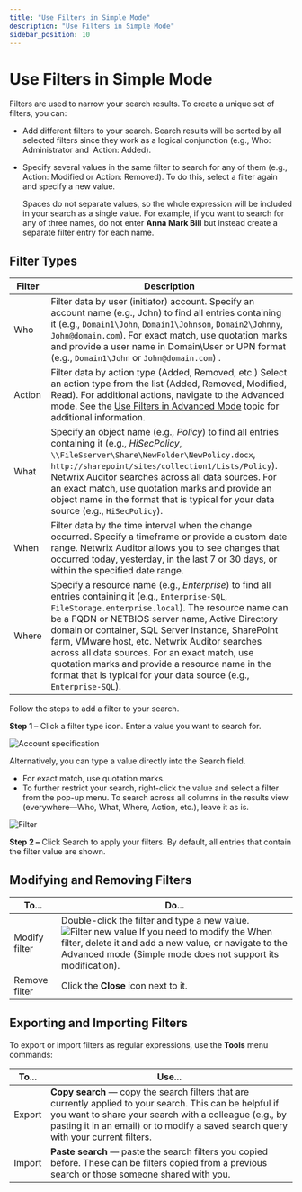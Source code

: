 ```yaml
---
title: "Use Filters in Simple Mode"
description: "Use Filters in Simple Mode"
sidebar_position: 10
---
```


# Use Filters in Simple Mode

Filters are used to narrow your search results. To create a unique set of filters, you can:

- Add different filters to your search. Search results will be sorted by all selected filters since
  they work as a logical conjunction (e.g., Who: Administrator and  Action: Added).
- Specify several values in the same filter to search for any of them (e.g., Action: Modified
  or Action: Removed). To do this, select a filter again and specify a new value.

    Spaces do not separate values, so the whole expression will be included in your search as a
    single value. For example, if you want to search for any of three names, do not enter **Anna
    Mark Bill** but instead create a separate filter entry for each name.

## Filter Types

| Filter | Description                                                                                                                                                                                                                                                                                                                                                                                                                                                                                       |
| ------ | ------------------------------------------------------------------------------------------------------------------------------------------------------------------------------------------------------------------------------------------------------------------------------------------------------------------------------------------------------------------------------------------------------------------------------------------------------------------------------------------------- |
| Who    | Filter data by user (initiator) account. Specify an account name (e.g., John) to find all entries containing it (e.g., `Domain1\John`, `Domain1\Johnson`, `Domain2\Johnny`, `John@domain.com`). For exact match, use quotation marks and provide a user name in Domain\User or UPN format (e.g., `Domain1\John` or `John@domain.com`) .                                                                                                                                                           |
| Action | Filter data by action type (Added, Removed, etc.) Select an action type from the list (Added, Removed, Modified, Read). For additional actions, navigate to the Advanced mode. See the [Use Filters in Advanced Mode](/docs/auditor/10.8/admin/search/filteradvanced.md) topic for additional information.                                                                                                                                                                                                                        |
| What   | Specify an object name (e.g., _Policy_) to find all entries containing it (e.g., _HiSecPolicy_, `\\FileSserver\Share\NewFolder\NewPolicy.docx`, `http://sharepoint/sites/collection1/Lists/Policy`). Netwrix Auditor searches across all data sources. For an exact match, use quotation marks and provide an object name in the format that is typical for your data source (e.g., `HiSecPolicy`).                                                                                               |
| When   | Filter data by the time interval when the change occurred. Specify a timeframe or provide a custom date range. Netwrix Auditor allows you to see changes that occurred today, yesterday, in the last 7 or 30 days, or within the specified date range.                                                                                                                                                                                                                                            |
| Where  | Specify a resource name (e.g., _Enterprise_) to find all entries containing it (e.g., `Enterprise-SQL`, `FileStorage.enterprise.local`). The resource name can be a FQDN or NETBIOS server name, Active Directory domain or container, SQL Server instance, SharePoint farm, VMware host, etc. Netwrix Auditor searches across all data sources. For an exact match, use quotation marks and provide a resource name in the format that is typical for your data source (e.g., `Enterprise-SQL`). |

Follow the steps to add a filter to your search.

**Step 1 –** Click a filter type icon. Enter a value you want to search for.

![Account specification](/images/auditor/10.7/admin/search/add.webp)

Alternatively, you can type a value directly into the Search field.

- For exact match, use quotation marks.
- To further restrict your search, right-click the value and select a filter from the pop-up menu.
  To search across all columns in the results view (everywhere—Who, What, Where, Action, etc.),
  leave it as is.

![Filter](/images/auditor/10.7/admin/search/addsuggestions.webp)

**Step 2 –** Click Search to apply your filters. By default, all entries that contain the filter
value are shown.

## Modifying and Removing Filters

| To...         | Do...                                                                                                                                                                                                                                                                                                                    |
| ------------- | ------------------------------------------------------------------------------------------------------------------------------------------------------------------------------------------------------------------------------------------------------------------------------------------------------------------------ |
| Modify filter | Double-click the filter and type a new value. ![Filter new value](/images/auditor/10.7/admin/search/search_modify_filter.webp) If you need to modify the When filter, delete it and add a new value, or navigate to the Advanced mode (Simple mode does not support its modification). |
| Remove filter | Click the **Close** icon next to it.                                                                                                                                                                                                                                                                                     |

## Exporting and Importing Filters

To export or import filters as regular expressions, use the **Tools** menu commands:

| To...  | Use...                                                                                                                                                                                                                                                    |
| ------ | --------------------------------------------------------------------------------------------------------------------------------------------------------------------------------------------------------------------------------------------------------- |
| Export | **Copy search** — copy the search filters that are currently applied to your search. This can be helpful if you want to share your search with a colleague (e.g., by pasting it in an email) or to modify a saved search query with your current filters. |
| Import | **Paste search** — paste the search filters you copied before. These can be filters copied from a previous search or those someone shared with you.                                                                                                       |
